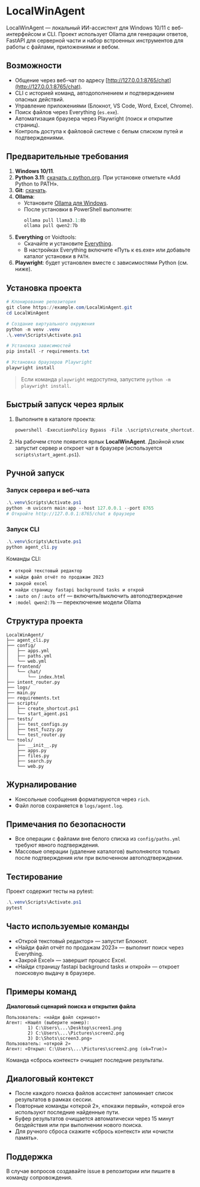 # LocalWinAgent

LocalWinAgent — локальный ИИ-ассистент для Windows 10/11 с веб-интерфейсом и CLI. Проект использует Ollama для генерации ответов, FastAPI для серверной части и набор встроенных инструментов для работы с файлами, приложениями и вебом.

## Возможности

- Общение через веб-чат по адресу [http://127.0.0.1:8765/chat](http://127.0.0.1:8765/chat).
- CLI с историей команд, автодополнением и подтверждением опасных действий.
- Управление приложениями (Блокнот, VS Code, Word, Excel, Chrome).
- Поиск файлов через Everything (`es.exe`).
- Автоматизация браузера через Playwright (поиск и открытие страниц).
- Контроль доступа к файловой системе с белым списком путей и подтверждениями.

## Предварительные требования

1. **Windows 10/11**.
2. **Python 3.11**: [скачать с python.org](https://www.python.org/downloads/windows/). При установке отметьте «Add Python to PATH».
3. **Git**: [скачать](https://git-scm.com/download/win).
4. **Ollama**:
   - Установите [Ollama для Windows](https://ollama.com/download).
   - После установки в PowerShell выполните:
     ```powershell
     ollama pull llama3.1:8b
     ollama pull qwen2:7b
     ```
5. **Everything** от Voidtools:
   - Скачайте и установите [Everything](https://www.voidtools.com/downloads/).
   - В настройках Everything включите «Путь к es.exe» или добавьте каталог установки в `PATH`.
6. **Playwright**: будет установлен вместе с зависимостями Python (см. ниже).

## Установка проекта

```powershell
# Клонирование репозитория
git clone https://example.com/LocalWinAgent.git
cd LocalWinAgent

# Создание виртуального окружения
python -m venv .venv
.\.venv\Scripts\Activate.ps1

# Установка зависимостей
pip install -r requirements.txt

# Установка браузеров Playwright
playwright install
```

> Если команда `playwright` недоступна, запустите `python -m playwright install`.

## Быстрый запуск через ярлык

1. Выполните в каталоге проекта:
   ```powershell
   powershell -ExecutionPolicy Bypass -File .\scripts\create_shortcut.ps1
   ```
2. На рабочем столе появится ярлык **LocalWinAgent**. Двойной клик запустит сервер и откроет чат в браузере (используется `scripts\start_agent.ps1`).

## Ручной запуск

### Запуск сервера и веб-чата
```powershell
.\.venv\Scripts\Activate.ps1
python -m uvicorn main:app --host 127.0.0.1 --port 8765
# Откройте http://127.0.0.1:8765/chat в браузере
```

### Запуск CLI
```powershell
.\.venv\Scripts\Activate.ps1
python agent_cli.py
```

Команды CLI:
- `открой текстовый редактор`
- `найди файл отчёт по продажам 2023`
- `закрой excel`
- `найди страницу fastapi background tasks и открой`
- `:auto on` / `:auto off` — включить/выключить автоподтверждение
- `:model qwen2:7b` — переключение модели Ollama

## Структура проекта

```
LocalWinAgent/
├── agent_cli.py
├── config/
│   ├── apps.yml
│   ├── paths.yml
│   └── web.yml
├── frontend/
│   └── chat/
│       └── index.html
├── intent_router.py
├── logs/
├── main.py
├── requirements.txt
├── scripts/
│   ├── create_shortcut.ps1
│   └── start_agent.ps1
├── tests/
│   ├── test_configs.py
│   ├── test_fuzzy.py
│   └── test_router.py
└── tools/
    ├── __init__.py
    ├── apps.py
    ├── files.py
    ├── search.py
    └── web.py
```

## Журналирование

- Консольные сообщения форматируются через `rich`.
- Файл логов сохраняется в `logs/agent.log`.

## Примечания по безопасности

- Все операции с файлами вне белого списка из `config/paths.yml` требуют явного подтверждения.
- Массовые операции (удаление каталогов) выполняются только после подтверждения или при включенном автоподтверждении.

## Тестирование

Проект содержит тесты на pytest:
```powershell
.\.venv\Scripts\Activate.ps1
pytest
```

## Часто используемые команды

- «Открой текстовый редактор» — запустит Блокнот.
- «Найди файл отчёт по продажам 2023» — выполнит поиск через Everything.
- «Закрой Excel» — завершит процесс Excel.
- «Найди страницу fastapi background tasks и открой» — откроет поисковую выдачу в браузере.

## Примеры команд

**Диалоговый сценарий поиска и открытия файла**

```
Пользователь: «найди файл скриншот»
Агент: «Нашёл (выберите номер):
        1) C:\Users\...\Desktop\screen1.png
        2) C:\Users\...\Pictures\screen2.png
        3) D:\Shots\screen3.png»
Пользователь: «открой 2»
Агент: «Открыл: C:\Users\...\Pictures\screen2.png (ok=True)»
```

Команда «сбрось контекст» очищает последние результаты.

## Диалоговый контекст

- После каждого поиска файлов ассистент запоминает список результатов в рамках сессии.
- Повторные команды «открой 2», «покажи первый», «открой его» используют последние найденные пути.
- Буфер результатов очищается автоматически через 15 минут бездействия или при выполнении нового поиска.
- Для ручного сброса скажите «сбрось контекст» или «очисти память».

## Поддержка

В случае вопросов создавайте issue в репозитории или пишите в команду сопровождения.
